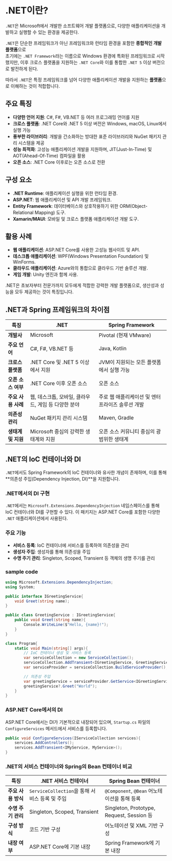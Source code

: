# .NET이란?

`.NET`은 Microsoft에서 개발한 소프트웨어 개발 플랫폼으로, 다양한 애플리케이션을 개발하고 실행할 수 있는 환경을 제공한다. 

`.NET`은 단순한 프레임워크가 아닌 프레임워크와 런타임 환경을 포함한 **종합적인 개발 플랫폼**으로  
초기에는 `.NET Framework`라는 이름으로 Windows 환경에 특화된 프레임워크로 시작했지만, 이후 크로스 플랫폼을 지원하는 `.NET Core`와 이를 통합한 `.NET 5` 이상 버전으로 발전하게 된다.

따라서 `.NET`은 특정 프레임워크를 넘어 다양한 애플리케이션 개발을 지원하는 **플랫폼**으로 이해하는 것이 적합합니다.

## 주요 특징
- **다양한 언어 지원**: C#, F#, VB.NET 등 여러 프로그래밍 언어를 지원
- **크로스 플랫폼**: .NET Core와 .NET 5 이상 버전은 Windows, macOS, Linux에서 실행 가능
- **풍부한 라이브러리**: 개발을 간소화하는 방대한 표준 라이브러리와 NuGet 패키지 관리 시스템을 제공
- **성능 최적화**: 고성능 애플리케이션 개발을 지원하며, JIT(Just-In-Time) 및 AOT(Ahead-Of-Time) 컴파일을 활용
- **오픈 소스**: .NET Core 이후로는 오픈 소스로 전환

## 구성 요소
- **.NET Runtime**: 애플리케이션 실행을 위한 런타임 환경.
- **ASP.NET**: 웹 애플리케이션 및 API 개발 프레임워크.
- **Entity Framework**: 데이터베이스와 상호작용하기 위한 ORM(Object-Relational Mapping) 도구.
- **Xamarin/MAUI**: 모바일 및 크로스 플랫폼 애플리케이션 개발 도구.

## 활용 사례
- **웹 애플리케이션**: ASP.NET Core를 사용한 고성능 웹사이트 및 API.
- **데스크톱 애플리케이션**: WPF(Windows Presentation Foundation) 및 WinForms.
- **클라우드 애플리케이션**: Azure와의 통합으로 클라우드 기반 솔루션 개발.
- **게임 개발**: Unity 엔진과 함께 사용.

.NET은 초보자부터 전문가까지 모두에게 적합한 강력한 개발 플랫폼으로, 생산성과 성능을 모두 제공하는 것이 특징입니다.

## .NET과 Spring 프레임워크의 차이점

| **특징**            | **.NET**                                         | **Spring Framework**                              |
|---------------------|-------------------------------------------------|-------------------------------------------------|
| **개발사**          | Microsoft                                       | Pivotal (현재 VMware)                           |
| **주요 언어**       | C#, F#, VB.NET 등                               | Java, Kotlin                                    |
| **크로스 플랫폼**   | .NET Core 및 .NET 5 이상에서 지원               | JVM이 지원되는 모든 플랫폼에서 실행 가능         |
| **오픈 소스 여부**  | .NET Core 이후 오픈 소스                        | 오픈 소스                                       |
| **주요 사용 사례**  | 웹, 데스크톱, 모바일, 클라우드, 게임 등 다양한 분야 | 주로 웹 애플리케이션 및 엔터프라이즈 솔루션 개발 |
| **의존성 관리**     | NuGet 패키지 관리 시스템                        | Maven, Gradle                                   |
| **생태계 및 지원**  | Microsoft 중심의 강력한 생태계와 지원            | 오픈 소스 커뮤니티 중심의 광범위한 생태계        |

## .NET의 IoC 컨테이너와 DI
`.NET`에서도 Spring Framework의 IoC 컨테이너와 유사한 개념이 존재하며, 이를 통해 **의존성 주입(Dependency Injection, DI)**을 지원합니다. 

### .NET에서의 DI 구현
`.NET`에서는 `Microsoft.Extensions.DependencyInjection` 네임스페이스를 통해 IoC 컨테이너와 DI를 구현할 수 있다. 
이 패키지는 ASP.NET Core를 포함한 다양한 `.NET` 애플리케이션에서 사용된다.

### 주요 기능
- **서비스 등록**: IoC 컨테이너에 서비스를 등록하여 의존성을 관리
- **생성자 주입**: 생성자를 통해 의존성을 주입
- **수명 주기 관리**: Singleton, Scoped, Transient 등 객체의 생명 주기를 관리

### sample code
```csharp
using Microsoft.Extensions.DependencyInjection;
using System;

public interface IGreetingService{
    void Greet(string name);
}

public class GreetingService : IGreetingService{
    public void Greet(string name){
        Console.WriteLine($"Hello, {name}!");
    }
}

class Program{
    static void Main(string[] args){
        // IoC 컨테이너 생성 및 서비스 등록
        var serviceCollection = new ServiceCollection();
        serviceCollection.AddTransient<IGreetingService, GreetingService>();
        var serviceProvider = serviceCollection.BuildServiceProvider();

        // 의존성 주입
        var greetingService = serviceProvider.GetService<IGreetingService>();
        greetingService?.Greet("World");
    }
}
```

### ASP.NET Core에서의 DI
ASP.NET Core에서는 DI가 기본적으로 내장되어 있으며, `Startup.cs` 파일의 `ConfigureServices` 메서드에서 서비스를 등록합니다.

```csharp
public void ConfigureServices(IServiceCollection services){
    services.AddControllers();
    services.AddTransient<IMyService, MyService>();
}
```

### .NET의 서비스 컨테이너와 Spring의 Bean 컨테이너 비교
| **특징**            | **.NET 서비스 컨테이너**                         | **Spring Bean 컨테이너**                          |
|---------------------|-------------------------------------------------|-------------------------------------------------|
| **주요 사용 방식**  | `ServiceCollection`을 통해 서비스 등록 및 주입   | `@Component`, `@Bean` 어노테이션을 통해 등록    |
| **수명 주기 관리**  | Singleton, Scoped, Transient                    | Singleton, Prototype, Request, Session 등       |
| **구성 방식**       | 코드 기반 구성                                   | 어노테이션 및 XML 기반 구성                     |
| **내장 여부**       | ASP.NET Core에 기본 내장                         | Spring Framework에 기본 내장                    |